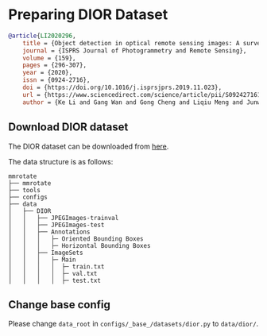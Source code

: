 # Preparing DIOR Dataset

<!-- [DATASET] -->

```bibtex
@article{LI2020296,
    title = {Object detection in optical remote sensing images: A survey and a new benchmark},
    journal = {ISPRS Journal of Photogrammetry and Remote Sensing},
    volume = {159},
    pages = {296-307},
    year = {2020},
    issn = {0924-2716},
    doi = {https://doi.org/10.1016/j.isprsjprs.2019.11.023},
    url = {https://www.sciencedirect.com/science/article/pii/S0924271619302825},
    author = {Ke Li and Gang Wan and Gong Cheng and Liqiu Meng and Junwei Han}
```

## Download DIOR dataset

The DIOR dataset can be downloaded from [here](https://gcheng-nwpu.github.io/#Datasets).

The data structure is as follows:

```none
mmrotate
├── mmrotate
├── tools
├── configs
├── data
│   ├── DIOR
│   │   ├── JPEGImages-trainval
│   │   ├── JPEGImages-test
│   │   ├── Annotations
│   │   │   ├─ Oriented Bounding Boxes
│   │   │   ├─ Horizontal Bounding Boxes
│   │   ├── ImageSets
│   │   │   ├─ Main
│   │   │   │  ├─ train.txt
│   │   │   │  ├─ val.txt
│   │   │   │  ├─ test.txt
```

## Change base config

Please change `data_root` in `configs/_base_/datasets/dior.py` to `data/dior/`.
